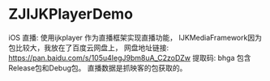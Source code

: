 # ZJIJKPlayerDemo

iOS 直播: 使用ijkplayer 作为直播框架实现直播功能，
IJKMediaFramework因为包比较大，我放在了百度云网盘上，
网盘地址链接: https://pan.baidu.com/s/105u4IegJ9bm8uA_C2zoDZw 提取码: bhga
包含Release包和Debug包。
直播数据是抓映客的包获取的。

